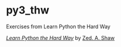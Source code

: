 # py3_thw
Exercises from Learn Python the Hard Way

[*Learn Python the Hard Way*](http://learnpythonthehardway.org/) by [Zed. A. Shaw](https://github.com/zedshaw)
